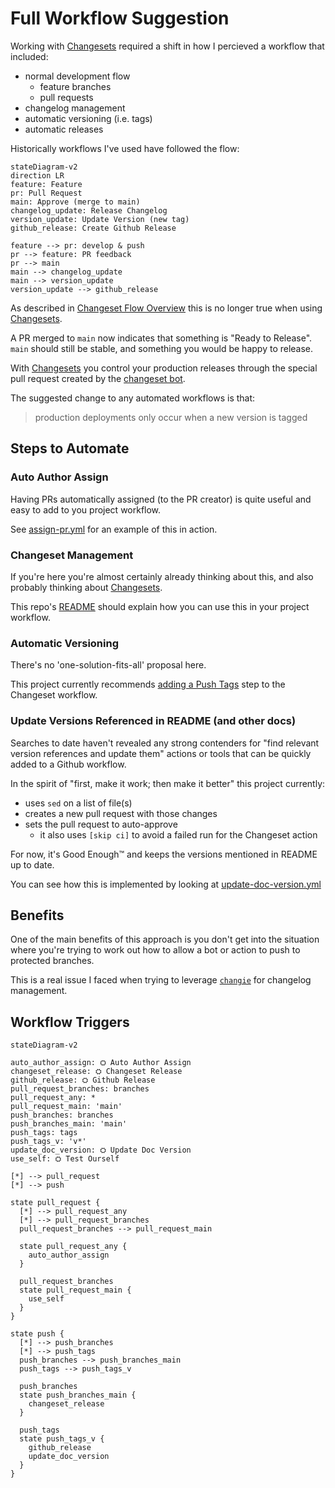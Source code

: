 # Full Workflow Suggestion

Working with
[Changesets](https://github.com/changesets/changesets#readme)
required a shift in how I percieved a workflow that included:

- normal development flow
  - feature branches
  - pull requests
- changelog management
- automatic versioning (i.e. tags)
- automatic releases

Historically workflows I've used have followed the flow:

```mermaid
stateDiagram-v2
direction LR
feature: Feature
pr: Pull Request
main: Approve (merge to main)
changelog_update: Release Changelog
version_update: Update Version (new tag)
github_release: Create Github Release

feature --> pr: develop & push
pr --> feature: PR feedback
pr --> main
main --> changelog_update
main --> version_update
version_update --> github_release
```

As described in
[Changeset Flow Overview](changeset-flow-overview.md)
this is no longer true when using
[Changesets](https://github.com/changesets/changesets#readme).

A PR merged to `main` now indicates that something is "Ready to Release".
`main` should still be stable, and something you would be happy to release.

With
[Changesets](https://github.com/changesets/changesets#readme)
you control your production releases through the special pull request created
by the
[changeset bot](https://github.com/apps/changeset-bot).

The suggested change to any automated workflows is that:

> production deployments only occur when a new version is tagged

## Steps to Automate

### Auto Author Assign

Having PRs automatically assigned (to the PR creator) is quite useful and easy
to add to you project workflow.

See
[assign-pr.yml](../.github/workflows/assign-pr.yml)
for an example of this in action.

### Changeset Management

If you're here you're almost certainly already thinking about this, and also
probably thinking about
[Changesets](https://github.com/changesets/changesets#readme).

This repo's
[README](../README.md)
should explain how you can use this in your project workflow.

### Automatic Versioning

There's no 'one-solution-fits-all' proposal here.

This project currently recommends
[adding a Push Tags](../README.md#as-part-of-a-release-workflow)
step to the Changeset workflow.

### Update Versions Referenced in README (and other docs)

Searches to date haven't revealed any strong contenders for "find relevant
version references and update them" actions or tools that can be quickly added
to a Github workflow.

In the spirit of "first, make it work; then make it better" this project currently:

- uses `sed` on a list of file(s)
- creates a new pull request with those changes
- sets the pull request to auto-approve
  - it also uses `[skip ci]` to avoid a failed run for the Changeset action

For now, it's Good Enough™ and keeps the versions mentioned in README up to
date.

You can see how this is implemented by looking at
[update-doc-version.yml](../.github/workflows/update-doc-version.yml)

## Benefits

One of the main benefits of this approach is you don't get into the situation
where you're trying to work out how to allow a bot or action to push to
protected branches.

This is a real issue I faced when trying to leverage
[`changie`](https://changie.dev/)
for changelog management.

## Workflow Triggers

```mermaid
stateDiagram-v2

auto_author_assign: ⛭ Auto Author Assign
changeset_release: ⛭ Changeset Release
github_release: ⛭ Github Release
pull_request_branches: branches
pull_request_any: *
pull_request_main: 'main'
push_branches: branches
push_branches_main: 'main'
push_tags: tags
push_tags_v: 'v*'
update_doc_version: ⛭ Update Doc Version
use_self: ⛭ Test Ourself

[*] --> pull_request
[*] --> push

state pull_request {
  [*] --> pull_request_any
  [*] --> pull_request_branches
  pull_request_branches --> pull_request_main

  state pull_request_any {
    auto_author_assign
  }

  pull_request_branches
  state pull_request_main {
    use_self
  }
}

state push {
  [*] --> push_branches
  [*] --> push_tags
  push_branches --> push_branches_main
  push_tags --> push_tags_v

  push_branches
  state push_branches_main {
    changeset_release
  }

  push_tags
  state push_tags_v {
    github_release
    update_doc_version
  }
}

```
